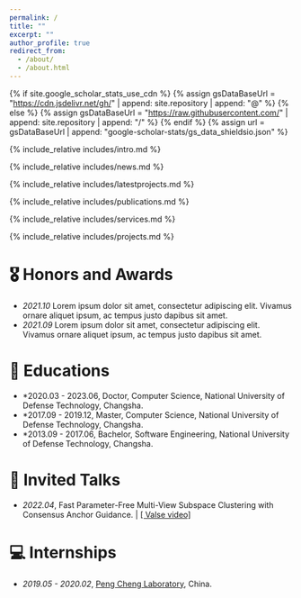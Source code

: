 ```yaml
---
permalink: /
title: ""
excerpt: ""
author_profile: true
redirect_from: 
  - /about/
  - /about.html
---
```


{% if site.google_scholar_stats_use_cdn %}
{% assign gsDataBaseUrl = "https://cdn.jsdelivr.net/gh/" | append: site.repository | append: "@" %}
{% else %}
{% assign gsDataBaseUrl = "https://raw.githubusercontent.com/" | append: site.repository | append: "/" %}
{% endif %}
{% assign url = gsDataBaseUrl | append: "google-scholar-stats/gs_data_shieldsio.json" %}

<span class='anchor' id='about-me'></span>

{% include_relative includes/intro.md %}

{% include_relative includes/news.md %}

{% include_relative includes/latestprojects.md %}

{% include_relative includes/publications.md %}

{% include_relative includes/services.md %}

{% include_relative includes/projects.md %}

# 🎖 Honors and Awards
- *2021.10* Lorem ipsum dolor sit amet, consectetur adipiscing elit. Vivamus ornare aliquet ipsum, ac tempus justo dapibus sit amet. 
- *2021.09* Lorem ipsum dolor sit amet, consectetur adipiscing elit. Vivamus ornare aliquet ipsum, ac tempus justo dapibus sit amet. 

# 📖 Educations
- *2020.03 - 2023.06,  Doctor, Computer Science,  National University of Defense Technology, Changsha. 
- *2017.09 - 2019.12,  Master, Computer Science,  National University of Defense Technology, Changsha.
- *2013.09 - 2017.06,  Bachelor, Software Engineering, National University of Defense Technology, Changsha. 

# 💬 Invited Talks
- *2022.04*, Fast Parameter-Free Multi-View Subspace Clustering with Consensus Anchor Guidance.  \| [\[ Valse video\]](https://www.bilibili.com/video/BV1KT4y1v7JV/?spm_id_from=333.1368.list.card_archive.click&vd_source=d0de0fbdfaec55750188a1840247758f)

# 💻 Internships
- *2019.05 - 2020.02*, [Peng Cheng Laboratory](https://www.pcl.ac.cn/), China.

<script type="text/javascript" src="//rf.revolvermaps.com/0/0/6.js?i=54e0ojatafc&amp;m=7&amp;c=e63100&amp;cr1=ffffff&amp;f=arial&amp;l=0&amp;bv=90&amp;lx=-420&amp;ly=420&amp;hi=20&amp;he=7&amp;hc=a8ddff&amp;rs=80" async="async"></script>